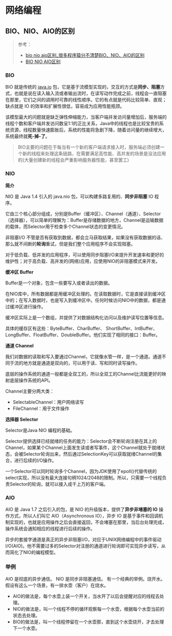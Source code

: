 # 网络编程



## BIO、NIO、AIO的区别

> 参考：
>
> - [bio nio aio区别_很多程序猿分不清楚BIO、NIO、AIO的区别](https://blog.csdn.net/weixin_32120857/article/details/113046862)
>- [BIO NIO AIO区别](https://zhuanlan.zhihu.com/p/112810033)

### BIO

BIO 就是传统的 [java.io](http://java.io/) 包，它是基于流模型实现的，交互的方式是**同步、阻塞**方式，也就是说在读入输入流或者输出流时，在读写动作完成之前，线程会一直阻塞在那里，它们之间的调用时可靠的线性顺序。它的有点就是代码比较简单、直观；缺点就是 IO 的效率和扩展性很低，容易成为应用性能瓶颈。

该模型最大的问题就是缺乏弹性伸缩能力，当客户端并发访问量增加后，服务端的线程个数和客户端并发访问数呈1:1的正比关系，Java中的线程也是比较宝贵的系统资源，线程数量快速膨胀后，系统的性能将急剧下降，随着访问量的继续增大，系统最终就**死-掉-了**。

> BIO主要的问题在于每当有一个新的客户端请求接入时，服务端必须创建一个新的线程来处理这条链路，在需要满足高性能、高并发的场景是没法应用的(大量创建新的线程会严重影响服务器性能，甚至罢工)



### NIO

**简介**

NIO 是 Java 1.4 引入的 java.nio 包，可以构建多路复用的、**同步非阻塞** IO 程序。

它由三个核心部分组成，分别是Buffer（缓冲区）、Channel（通道）、Selector（选择器），可以简单的理解为：Buffer是存储数据的地方，Channel是运输数据的载体，而Selector用于检查多个Channel状态的变更情况。

非阻塞I/O 不管是否有获取到数据，都会立马获取结果，如果没有获取数据的话、那么就不间断的**轮询**重试，但是我们整个应用程序不会实现阻塞。

对于低负载、低并发的应用程序，可以使用同步阻塞I/O来提升开发速率和更好的维护性；对于高负载、高并发的(网络)应用，应使用NIO的非阻塞模式来开发。





**缓冲区 Buffer**

Buffer是一个对象，包含一些要写入或者读出的数据。

在NIO库中，所有数据都是用缓冲区处理的。在读取数据时，它是直接读到缓冲区中的；在写入数据时，也是写入到缓冲区中。任何时候访问NIO中的数据，都是通过缓冲区进行操作。

缓冲区实际上是一个数组，并提供了对数据结构化访问以及维护读写位置等信息。

具体的缓存区有这些：ByteBuffer、CharBuffer、 ShortBuffer、IntBuffer、LongBuffer、FloatBuffer、DoubleBuffer。他们实现了相同的接口：Buffer。



**通道 Channel**

我们对数据的读取和写入要通过Channel，它就像水管一样，是一个通道。通道不同于流的地方就是通道是双向的，可以用于读、写和同时读写操作。

底层的操作系统的通道一般都是全双工的，所以全双工的Channel比流能更好的映射底层操作系统的API。

Channel主要分两大类：

- SelectableChannel：用户网络读写
- FileChannel：用于文件操作



**选择器 Selector**

Selector是Java NIO 编程的基础。

Selector提供选择已经就绪的任务的能力：Selector会不断轮询注册在其上的Channel，如果某个Channel上面发生读或者写事件，这个Channel就处于就绪状态，会被Selector轮询出来，然后通过SelectionKey可以获取就绪Channel的集合，进行后续的I/O操作。

一个Selector可以同时轮询多个Channel，因为JDK使用了epoll()代替传统的select实现，所以没有最大连接句柄1024/2048的限制。所以，只需要一个线程负责Selector的轮询，就可以接入成千上万的客户端。



### AIO

AIO 是 Java 1.7 之后引入的包，是 NIO 的升级版本，提供了**异步非堵塞的 IO** 操作方式，所以人们叫它 AIO（Asynchronous IO），异步 IO 是基于事件和回调机制实现的，也就是应用操作之后会直接返回，不会堵塞在那里，当后台处理完成，操作系统会通知相应的线程进行后续的操作。

异步的套接字通道是真正的异步非阻塞I/O，对应于UNIX网络编程中的事件驱动I/O(AIO)。他不需要过多的Selector对注册的通道进行轮询即可实现异步读写，从而简化了NIO的编程模型。



### 举例

AIO 是彻底的异步通信。
NIO 是同步非阻塞通信。
有一个经典的举例。烧开水。
假设有这么一个场景，有一排水壶（客户）在烧水。

- AIO的做法是，每个水壶上装一个开关，当水开了以后会提醒对应的线程去处理。
- NIO的做法是，叫一个线程不停的循环观察每一个水壶，根据每个水壶当前的状态去处理。
- BIO的做法是，叫一个线程停留在一个水壶那，直到这个水壶烧开，才去处理下一个水壶。





